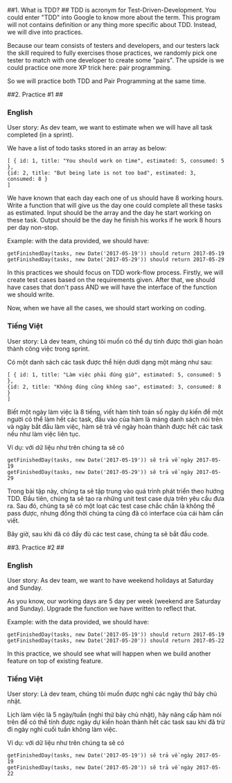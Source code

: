 ##1. What is TDD? ##
TDD is acronym for Test-Driven-Development. You could enter "TDD" into Google to know more about the term. This program will not contains definition or any thing more specific about TDD. Instead, we will dive into practices.

Because our team consists of testers and developers, and our testers lack the skill required to fully exercises those practices, we randomly pick one tester to match with one developer to create some "pairs". The upside is we could practice one more XP trick here: pair programming.

So we will practice both TDD and Pair Programming at the same time.

##2. Practice #1 ##
### English ###
User story: As dev team, we want to estimate when we will have all task completed (in a sprint).

We have a list of todo tasks stored in an array as below:

    [ { id: 1, title: "You should work on time", estimated: 5, consumed: 5 },
    {id: 2, title: "But being late is not too bad", estimated: 3, consumed: 8 }
    ]

We have known that each day each one of us should have 8 working hours. Write a function that will give us the day one could complete all these tasks as estimated. Input should be the array and the day he start working on these task. Output should be the day he finish his works if he work 8 hours per day non-stop.

Example: with the data provided, we should have:

    getFinishedDay(tasks, new Date('2017-05-19')) should return 2017-05-19
    getFinishedDay(tasks, new Date('2017-05-29')) should return 2017-05-29
    
In this practices we should focus on TDD work-flow process. Firstly, we will create test cases based on the requirements given. After that, we should have cases that don't pass AND we will have the interface of the function we should write.

Now, when we have all the cases, we should start working on coding.  

### Tiếng Việt ###
User story: Là dev team, chúng tôi muốn có thể dự tính được thời gian hoàn thành công việc trong sprint.

Có một danh sách các task được thể hiện dưới dạng một mảng như sau:

    [ { id: 1, title: "Làm việc phải đúng giờ", estimated: 5, consumed: 5 },
    {id: 2, title: "Không đúng cũng không sao", estimated: 3, consumed: 8 }
    ]

Biết một ngày làm việc là 8 tiếng, viết hàm tính toán số ngày dự kiến để một người có thể làm hết các task, đầu vào của hàm là mảng danh sách nói trên và ngày bắt đầu làm việc, hàm sẽ trả về ngày hoàn thành được hết các task nếu như làm việc liên tục.

Ví dụ: với dữ liệu như trên chúng ta sẽ có

    getFinishedDay(tasks, new Date('2017-05-19')) sẽ trả về ngày 2017-05-19
    getFinishedDay(tasks, new Date('2017-05-29')) sẽ trả về ngày 2017-05-29

Trong bài tập này, chúng ta sẽ tập trung vào quá trình phát triển theo hướng TDD. Đầu tiên, chúng ta sẽ tạo ra những unit test case dựa trên yêu cầu đưa ra. Sau đó, chúng ta sẽ có một loạt các test case chắc chắn là không thể pass được, nhưng đồng thời chúng ta cũng đã có interface của cái hàm cần viết.

Bây giờ, sau khi đã có đầy đủ các test case, chúng ta sẽ bắt đầu code.

##3. Practice #2 ##

### English ###
User story: As dev team, we want to have weekend holidays at Saturday and Sunday.

As you know, our working days are 5 day per week (weekend are Saturday and Sunday). Upgrade the function we have written to reflect that.

Example: with the data provided, we should have:

    getFinishedDay(tasks, new Date('2017-05-19')) should return 2017-05-19
    getFinishedDay(tasks, new Date('2017-05-20')) should return 2017-05-22

In this practice, we should see what will happen when we build another feature on top of existing feature. 

### Tiếng Việt ###

User story: Là dev team, chúng tôi muốn được nghỉ các ngày thứ bảy chủ nhật.

Lịch làm việc là 5 ngày/tuần (nghỉ thứ bảy chủ nhật), hãy nâng cấp hàm nói trên để có thể tính được ngày dự kiến hoàn thành hết các task sau khi đã trừ đi ngày nghỉ cuối tuần không làm việc.

Ví dụ: với dữ liệu như trên chúng ta sẽ có

    getFinishedDay(tasks, new Date('2017-05-19')) sẽ trả về ngày 2017-05-19
    getFinishedDay(tasks, new Date('2017-05-20')) sẽ trả về ngày 2017-05-22